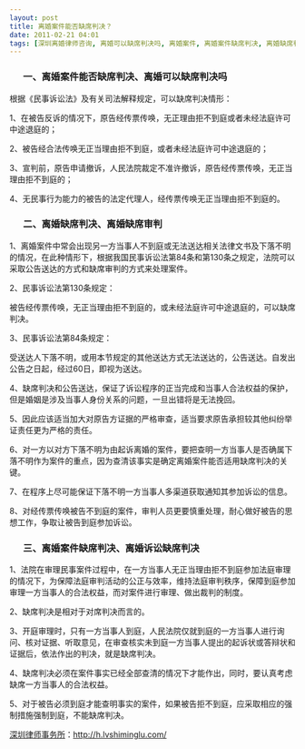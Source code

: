 ```yaml
---
layout: post
title: 离婚案件能否缺席判决？
date: 2011-02-21 04:01
tags: [深圳离婚律师咨询, 离婚可以缺席判决吗, 离婚案件, 离婚案件缺席判决, 离婚缺席判决, 离婚缺席审判, 离婚诉讼缺席判决]
---
```

<ol>
<h3>一、离婚案件能否缺席判决、离婚可以缺席判决吗</h3>
</ol>
根据《民事诉讼法》及有关司法解释规定，可以缺席判决情形：

1、在被告反诉的情况下，原告经传票传唤，无正理由拒不到庭或者未经法庭许可中途退庭的；

2、被告经合法传唤无正当理由拒不到庭，或者未经法庭许可中途退庭的；

3、宣判前，原告申请撤诉，人民法院裁定不准许撤诉，原告经传票传唤，无正当理由拒不到庭的；

4、无民事行为能力的被告的法定代理人，经传票传唤无正当理由拒不到庭的。
<ol>
<h3>二、离婚缺席判决、离婚缺席审判</h3>
</ol>
1、离婚案件中常会出现另一方当事人不到庭或无法送达相关法律文书及下落不明的情况，在此种情形下，根据我国民事诉讼法第84条和第130条之规定，法院可以采取公告送达的方式和缺席审判的方式来处理案件。

2、民事诉讼法第130条规定：

被告经传票传唤，无正当理由拒不到庭的，或未经法庭许可中途退庭的，可以缺席判决。

3、民事诉讼法第84条规定：

受送达人下落不明，或用本节规定的其他送达方式无法送达的，公告送达。自发出公告之日起，经过60日，即视为送达。

4、缺席判决和公告送达，保证了诉讼程序的正当完成和当事人合法权益的保护，但是婚姻是涉及当事人身份关系的问题，一旦出错将是无法挽回。

5、因此应该适当加大对原告方证据的严格审查，适当要求原告承担较其他纠纷举证责任更为严格的责任。

6、对一方以对方下落不明为由起诉离婚的案件，要把查明一方当事人是否确属下落不明作为案件的重点，因为查清该事实是确定离婚案件能否适用缺席判决的关键。

7、在程序上尽可能保证下落不明一方当事人多渠道获取通知其参加诉讼的信息。

8、对经传票传唤被告不到庭的案件，审判人员更要慎重处理，耐心做好被告的思想工作，争取让被告到庭参加诉讼。
<ol>
<h3>三、离婚案件缺席判决、离婚诉讼缺席判决</h3>
</ol>
1、法院在审理民事案件过程中，在一方当事人无正当理由拒不到庭参加法庭审理的情况下，为保障法庭审判活动的公正与效率，维持法庭审判秩序，保障到庭参加审理一方当事人的合法权益，而对案件进行审理、做出裁判的制度。

2、缺席判决是相对于对席判决而言的。

3、开庭审理时，只有一方当事人到庭，人民法院仅就到庭的一方当事人进行询问、核对证据、听取意见，在审查核实未到庭一方当事人提出的起诉状或答辩状和证据后，依法作出的判决，就是缺席判决。

4、缺席判决必须在案件事实已经全部查清的情况下才能作出，同时，要认真考虑缺席一方当事人的合法权益。

5、对于被告必须到庭才能查明事实的案件，如果被告拒不到庭，应采取相应的强制措施强制到庭，不能缺席判决。

<a href="http://h.lvshiminglu.com/">深圳律师事务所</a>：<a href="http://h.lvshiminglu.com/">http://h.lvshiminglu.com/</a>

